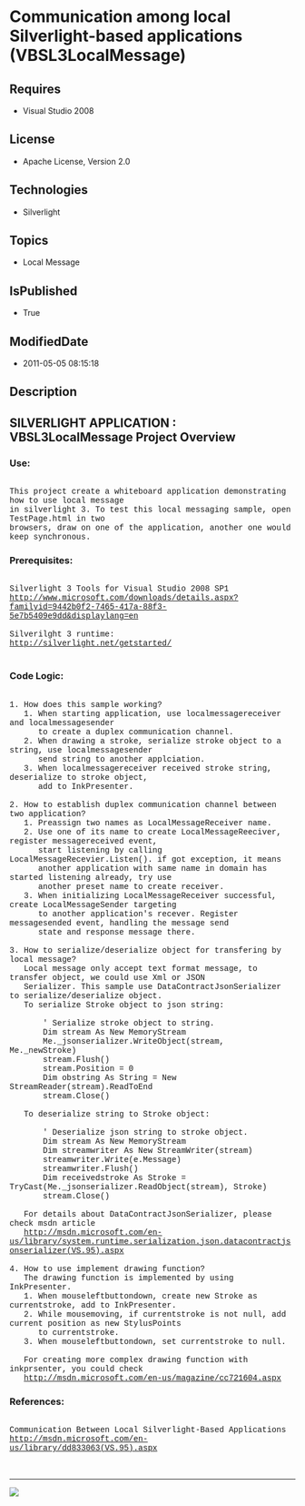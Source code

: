 # Communication among local Silverlight-based applications (VBSL3LocalMessage)
## Requires
* Visual Studio 2008
## License
* Apache License, Version 2.0
## Technologies
* Silverlight
## Topics
* Local Message
## IsPublished
* True
## ModifiedDate
* 2011-05-05 08:15:18
## Description

<p style="font-family:Courier New"></p>
<h2>SILVERLIGHT APPLICATION : VBSL3LocalMessage Project Overview</h2>
<p style="font-family:Courier New"></p>
<h3>Use:</h3>
<p style="font-family:Courier New"><br>
This project create a whiteboard application demonstrating how to use local message<br>
in silverlight 3. To test this local messaging sample, open TestPage.html in two<br>
browsers, draw on one of the application, another one would keep synchronous.<br>
</p>
<h3>Prerequisites:</h3>
<p style="font-family:Courier New"><br>
Silverlight 3 Tools for Visual Studio 2008 SP1<br>
<a target="_blank" href="http://www.microsoft.com/downloads/details.aspx?familyid=9442b0f2-7465-417a-88f3-5e7b5409e9dd&displaylang=en">http://www.microsoft.com/downloads/details.aspx?familyid=9442b0f2-7465-417a-88f3-5e7b5409e9dd&displaylang=en</a><br>
<br>
Silverilght 3 runtime:<br>
<a target="_blank" href="http://silverlight.net/getstarted/">http://silverlight.net/getstarted/</a><br>
<br>
</p>
<h3>Code Logic:</h3>
<p style="font-family:Courier New"><br>
1. How does this sample working?<br>
&nbsp; &nbsp;1. When starting application, use localmessagereceiver and localmessagesender<br>
&nbsp; &nbsp; &nbsp; to create a duplex communication channel.<br>
&nbsp; &nbsp;2. When drawing a stroke, serialize stroke object to a string, use localmessagesender<br>
&nbsp; &nbsp; &nbsp; send string to another applciation.<br>
&nbsp; &nbsp;3. When localmessagereceiver received stroke string, deserialize to stroke object,<br>
&nbsp; &nbsp; &nbsp; add to InkPresenter.<br>
<br>
2. How to establish duplex communication channel between two application?<br>
&nbsp; &nbsp;1. Preassign two names as LocalMessageReceiver name.<br>
&nbsp; &nbsp;2. Use one of its name to create LocalMessageReeciver, register messagereceived event,<br>
&nbsp; &nbsp; &nbsp; start listening by calling LocalMessageRecevier.Listen(). if got exception, it means
<br>
&nbsp; &nbsp; &nbsp; another application with same name in domain has started listening already, try use
<br>
&nbsp; &nbsp; &nbsp; another preset name to create receiver.<br>
&nbsp; &nbsp;3. When initializing LocalMessageReceiver successful, create LocalMessageSender targeting<br>
&nbsp; &nbsp; &nbsp; to another application's recever. Register messagesended event, handling the message send<br>
&nbsp; &nbsp; &nbsp; state and response message there. <br>
<br>
3. How to serialize/deserialize object for transfering by local message?<br>
&nbsp; &nbsp;Local message only accept text format message, to transfer object, we could use Xml or JSON<br>
&nbsp; &nbsp;Serializer. This sample use DataContractJsonSerializer to serialize/deserialize object.<br>
&nbsp; &nbsp;To serialize Stroke object to json string:<br>
&nbsp; &nbsp;<br>
&nbsp; &nbsp; &nbsp; &nbsp;' Serialize stroke object to string.<br>
&nbsp; &nbsp; &nbsp; &nbsp;Dim stream As New MemoryStream<br>
&nbsp; &nbsp; &nbsp; &nbsp;Me._jsonserializer.WriteObject(stream, Me._newStroke)<br>
&nbsp; &nbsp; &nbsp; &nbsp;stream.Flush()<br>
&nbsp; &nbsp; &nbsp; &nbsp;stream.Position = 0<br>
&nbsp; &nbsp; &nbsp; &nbsp;Dim obstring As String = New StreamReader(stream).ReadToEnd<br>
&nbsp; &nbsp; &nbsp; &nbsp;stream.Close()<br>
&nbsp; &nbsp; &nbsp; &nbsp;<br>
&nbsp; &nbsp;To deserialize string to Stroke object:<br>
&nbsp; &nbsp;<br>
&nbsp; &nbsp; &nbsp; &nbsp;' Deserialize json string to stroke object.<br>
&nbsp; &nbsp; &nbsp; &nbsp;Dim stream As New MemoryStream<br>
&nbsp; &nbsp; &nbsp; &nbsp;Dim streamwriter As New StreamWriter(stream)<br>
&nbsp; &nbsp; &nbsp; &nbsp;streamwriter.Write(e.Message)<br>
&nbsp; &nbsp; &nbsp; &nbsp;streamwriter.Flush()<br>
&nbsp; &nbsp; &nbsp; &nbsp;Dim receivedstroke As Stroke = TryCast(Me._jsonserializer.ReadObject(stream), Stroke)<br>
&nbsp; &nbsp; &nbsp; &nbsp;stream.Close()<br>
&nbsp; &nbsp;<br>
&nbsp; &nbsp;For details about DataContractJsonSerializer, please check msdn article<br>
&nbsp; &nbsp;<a target="_blank" href="http://msdn.microsoft.com/en-us/library/system.runtime.serialization.json.datacontractjsonserializer(VS.95).aspx">http://msdn.microsoft.com/en-us/library/system.runtime.serialization.json.datacontractjsonserializer(VS.95).aspx</a><br>
&nbsp; &nbsp;<br>
4. How to use implement drawing function?<br>
&nbsp; &nbsp;The drawing function is implemented by using InkPresenter.<br>
&nbsp; &nbsp;1. When mouseleftbuttondown, create new Stroke as currentstroke, add to InkPresenter.<br>
&nbsp; &nbsp;2. While mousemoving, if currentstroke is not null, add current position as new StylusPoints<br>
&nbsp; &nbsp; &nbsp; to currentstroke.<br>
&nbsp; &nbsp;3. When mouseleftbuttondown, set currentstroke to null.<br>
&nbsp; &nbsp;<br>
&nbsp; &nbsp;For creating more complex drawing function with inkprsenter, you could check &nbsp;<br>
&nbsp; &nbsp;<a target="_blank" href="http://msdn.microsoft.com/en-us/magazine/cc721604.aspx">http://msdn.microsoft.com/en-us/magazine/cc721604.aspx</a><br>
</p>
<h3>References:</h3>
<p style="font-family:Courier New"><br>
Communication Between Local Silverlight-Based Applications<br>
<a target="_blank" href="http://msdn.microsoft.com/en-us/library/dd833063(VS.95).aspx">http://msdn.microsoft.com/en-us/library/dd833063(VS.95).aspx</a><br>
<br>
<br>
</p>
<hr>
<div><a href="http://go.microsoft.com/?linkid=9759640" style="margin-top:3px"><img src="http://bit.ly/onecodelogo">
</a></div>
